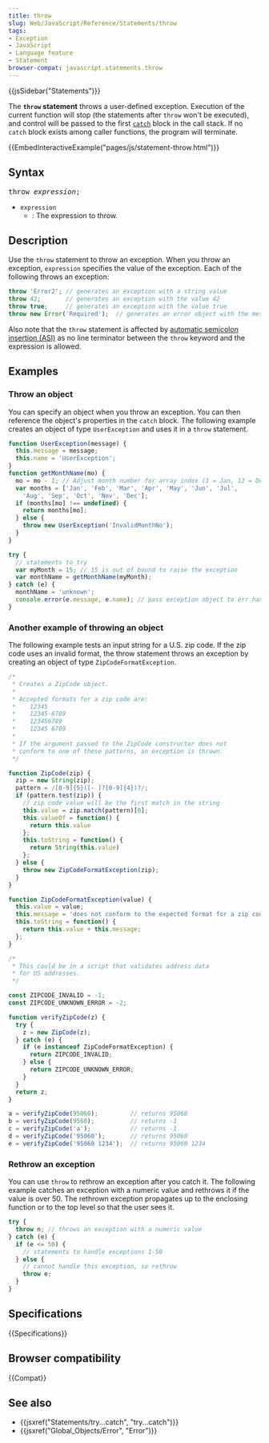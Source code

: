 ```yaml
---
title: throw
slug: Web/JavaScript/Reference/Statements/throw
tags:
- Exception
- JavaScript
- Language feature
- Statement
browser-compat: javascript.statements.throw
---
```

{{jsSidebar("Statements")}}

The **`throw` statement** throws a user-defined exception. Execution of the
current function will stop (the statements after `throw` won't be executed), and
control will be passed to the first
[`catch`](/en-US/docs/Web/JavaScript/Reference/Statements/try...catch) block in
the call stack. If no `catch` block exists among caller functions, the program
will terminate.

{{EmbedInteractiveExample("pages/js/statement-throw.html")}}

## Syntax

<pre class="brush: js">throw <var>expression</var>; </pre>

- `expression`
  - : The expression to throw.

## Description

Use the `throw` statement to throw an exception. When you throw an exception,
`expression` specifies the value of the exception. Each of the following throws
an exception:

```js
throw 'Error2'; // generates an exception with a string value
throw 42;       // generates an exception with the value 42
throw true;     // generates an exception with the value true
throw new Error('Required');  // generates an error object with the message of Required
```

Also note that the `throw` statement is affected by
[automatic semicolon insertion (ASI)](/en-US/docs/Web/JavaScript/Reference/Lexical_grammar#Automatic_semicolon_insertion)
as no line terminator between the `throw` keyword and the expression is allowed.

## Examples

### Throw an object

You can specify an object when you throw an exception. You can then reference
the object's properties in the `catch` block. The following example creates an
object of type `UserException` and uses it in a `throw` statement.

```js
function UserException(message) {
  this.message = message;
  this.name = 'UserException';
}
function getMonthName(mo) {
  mo = mo - 1; // Adjust month number for array index (1 = Jan, 12 = Dec)
  var months = ['Jan', 'Feb', 'Mar', 'Apr', 'May', 'Jun', 'Jul',
    'Aug', 'Sep', 'Oct', 'Nov', 'Dec'];
  if (months[mo] !== undefined) {
    return months[mo];
  } else {
    throw new UserException('InvalidMonthNo');
  }
}

try {
  // statements to try
  var myMonth = 15; // 15 is out of bound to raise the exception
  var monthName = getMonthName(myMonth);
} catch (e) {
  monthName = 'unknown';
  console.error(e.message, e.name); // pass exception object to err handler
}
```

### Another example of throwing an object

The following example tests an input string for a U.S. zip code. If the zip code
uses an invalid format, the throw statement throws an exception by creating an
object of type `ZipCodeFormatException`.

```js
/*
 * Creates a ZipCode object.
 *
 * Accepted formats for a zip code are:
 *    12345
 *    12345-6789
 *    123456789
 *    12345 6789
 *
 * If the argument passed to the ZipCode constructor does not
 * conform to one of these patterns, an exception is thrown.
 */

function ZipCode(zip) {
  zip = new String(zip);
  pattern = /[0-9]{5}([- ]?[0-9]{4})?/;
  if (pattern.test(zip)) {
    // zip code value will be the first match in the string
    this.value = zip.match(pattern)[0];
    this.valueOf = function() {
      return this.value
    };
    this.toString = function() {
      return String(this.value)
    };
  } else {
    throw new ZipCodeFormatException(zip);
  }
}

function ZipCodeFormatException(value) {
  this.value = value;
  this.message = 'does not conform to the expected format for a zip code';
  this.toString = function() {
    return this.value + this.message;
  };
}

/*
 * This could be in a script that validates address data
 * for US addresses.
 */

const ZIPCODE_INVALID = -1;
const ZIPCODE_UNKNOWN_ERROR = -2;

function verifyZipCode(z) {
  try {
    z = new ZipCode(z);
  } catch (e) {
    if (e instanceof ZipCodeFormatException) {
      return ZIPCODE_INVALID;
    } else {
      return ZIPCODE_UNKNOWN_ERROR;
    }
  }
  return z;
}

a = verifyZipCode(95060);         // returns 95060
b = verifyZipCode(9560);          // returns -1
c = verifyZipCode('a');           // returns -1
d = verifyZipCode('95060');       // returns 95060
e = verifyZipCode('95060 1234');  // returns 95060 1234
```

### Rethrow an exception

You can use `throw` to rethrow an exception after you catch it. The following
example catches an exception with a numeric value and rethrows it if the value
is over 50. The rethrown exception propagates up to the enclosing function or to
the top level so that the user sees it.

```js
try {
  throw n; // throws an exception with a numeric value
} catch (e) {
  if (e <= 50) {
    // statements to handle exceptions 1-50
  } else {
    // cannot handle this exception, so rethrow
    throw e;
  }
}
```

## Specifications

{{Specifications}}

## Browser compatibility

{{Compat}}

## See also

- {{jsxref("Statements/try...catch", "try...catch")}}
- {{jsxref("Global_Objects/Error", "Error")}}
